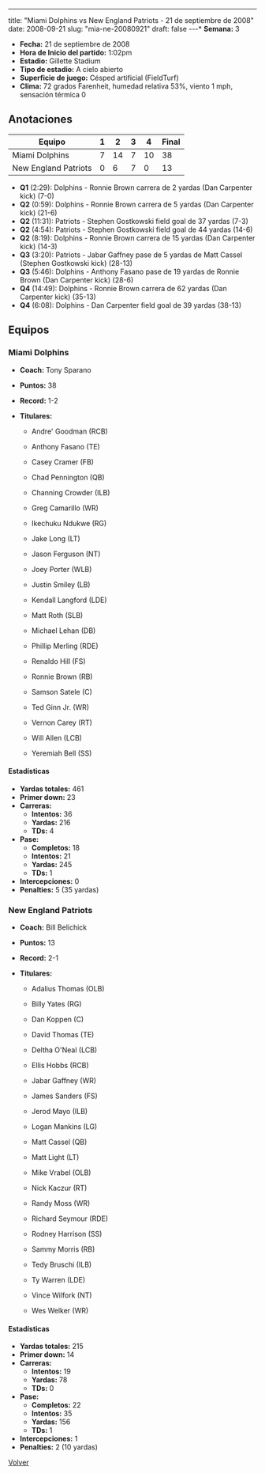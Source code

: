 ---
title: "Miami Dolphins vs New England Patriots - 21 de septiembre de 2008"
date: 2008-09-21
slug: "mia-ne-20080921"
draft: false
---* **Semana:** 3
* **Fecha:** 21 de septiembre de 2008
* **Hora de Inicio del partido:** 1:02pm
* **Estadio:** Gillette Stadium
* **Tipo de estadio:** A cielo abierto
* **Superficie de juego:** Césped artificial (FieldTurf)
* **Clima:** 72 grados Farenheit, humedad relativa 53%, viento 1 mph, sensación térmica 0




## Anotaciones
| Equipo | 1 | 2 | 3 | 4 | Final |
|--------|---|---|---|---|-------|
| Miami Dolphins  | 7 | 14 | 7 | 10  | 38 |
| New England Patriots  | 0 | 6 | 7 | 0  | 13 |
* **Q1** (2:29): Dolphins - Ronnie Brown carrera de 2 yardas (Dan Carpenter kick) (7-0)
* **Q2** (0:59): Dolphins - Ronnie Brown carrera de 5 yardas (Dan Carpenter kick) (21-6)
* **Q2** (11:31): Patriots - Stephen Gostkowski field goal de 37 yardas (7-3)
* **Q2** (4:54): Patriots - Stephen Gostkowski field goal de 44 yardas (14-6)
* **Q2** (8:19): Dolphins - Ronnie Brown carrera de 15 yardas (Dan Carpenter kick) (14-3)
* **Q3** (3:20): Patriots - Jabar Gaffney pase de 5 yardas de Matt Cassel (Stephen Gostkowski kick) (28-13)
* **Q3** (5:46): Dolphins - Anthony Fasano pase de 19 yardas de Ronnie Brown (Dan Carpenter kick) (28-6)
* **Q4** (14:49): Dolphins - Ronnie Brown carrera de 62 yardas (Dan Carpenter kick) (35-13)
* **Q4** (6:08): Dolphins - Dan Carpenter field goal de 39 yardas (38-13)


## Equipos


### Miami Dolphins
* **Coach:** Tony Sparano
* **Puntos:** 38
* **Record:** 1-2
* **Titulares:** 

  * Andre' Goodman (RCB) 

  * Anthony Fasano (TE) 

  * Casey Cramer (FB) 

  * Chad Pennington (QB) 

  * Channing Crowder (ILB) 

  * Greg Camarillo (WR) 

  * Ikechuku Ndukwe (RG) 

  * Jake Long (LT) 

  * Jason Ferguson (NT) 

  * Joey Porter (WLB) 

  * Justin Smiley (LB) 

  * Kendall Langford (LDE) 

  * Matt Roth (SLB) 

  * Michael Lehan (DB) 

  * Phillip Merling (RDE) 

  * Renaldo Hill (FS) 

  * Ronnie Brown (RB) 

  * Samson Satele (C) 

  * Ted Ginn Jr. (WR) 

  * Vernon Carey (RT) 

  * Will Allen (LCB) 

  * Yeremiah Bell (SS) 

#### Estadísticas
* **Yardas totales:** 461
* **Primer down:** 23
* **Carreras:**
  * **Intentos:** 36
  * **Yardas:** 216
  * **TDs:** 4
* **Pase:**
  * **Completos:** 18
  * **Intentos:** 21
  * **Yardas:** 245
  * **TDs:** 1
* **Intercepciones:** 0
* **Penalties:** 5 (35 yardas)

### New England Patriots
* **Coach:** Bill Belichick
* **Puntos:** 13
* **Record:** 2-1
* **Titulares:** 

  * Adalius Thomas (OLB) 

  * Billy Yates (RG) 

  * Dan Koppen (C) 

  * David Thomas (TE) 

  * Deltha O'Neal (LCB) 

  * Ellis Hobbs (RCB) 

  * Jabar Gaffney (WR) 

  * James Sanders (FS) 

  * Jerod Mayo (ILB) 

  * Logan Mankins (LG) 

  * Matt Cassel (QB) 

  * Matt Light (LT) 

  * Mike Vrabel (OLB) 

  * Nick Kaczur (RT) 

  * Randy Moss (WR) 

  * Richard Seymour (RDE) 

  * Rodney Harrison (SS) 

  * Sammy Morris (RB) 

  * Tedy Bruschi (ILB) 

  * Ty Warren (LDE) 

  * Vince Wilfork (NT) 

  * Wes Welker (WR) 

#### Estadísticas
* **Yardas totales:** 215
* **Primer down:** 14
* **Carreras:**
  * **Intentos:** 19
  * **Yardas:** 78
  * **TDs:** 0
* **Pase:**
  * **Completos:** 22
  * **Intentos:** 35
  * **Yardas:** 156
  * **TDs:** 1
* **Intercepciones:** 1
* **Penalties:** 2 (10 yardas)


[Volver](/historia/2008)
